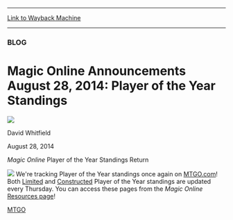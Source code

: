 
---
[Link to Wayback Machine](https://web.archive.org/web/20140901042236/http://magic.wizards.com/en/MTGO/articles/archive/magic-online-announcements-august-28-2014-player-year-standings)

[_metadata_:description]:- "Magic Online Player of the Year Standings Return  "
[_metadata_:generator]:- "Drupal 7 (http://drupal.org)"
[_metadata_:node]:- "263261"
[_metadata_:publish_date]:- "2014-08-28"
[_metadata_:source]:- "div-main"
[_metadata_:title]:- "Magic Online Announcements August 28, 2014: Player of the Year Standings"
[_metadata_:wayback_capture_timestamp]:- "2014-09-01 04:22:36"
[_metadata_:wayback_raw_url]:- "https://web.archive.org/web/20140901042236id_/http://magic.wizards.com/en/MTGO/articles/archive/magic-online-announcements-august-28-2014-player-year-standings"
[_metadata_:wayback_url]:- "http://magic.wizards.com/en/MTGO/articles/archive/magic-online-announcements-august-28-2014-player-year-standings"
---





### BLOG


Magic Online Announcements August 28, 2014: Player of the Year Standings
========================================================================



![](https://media.magic.wizards.com/styles/auth_small/public/images/person/authorpic_davidwhitfield.jpg)

David Whitfield




August 28, 2014
 












*Magic Online* Player of the Year Standings Return
 

![](https://web.archive.org/web/20150913023540im_/http://www.wizards.com/mtg/images/digital/magiconline/announcement_image.jpg)
We're tracking Player of the Year standings once again on [MTGO.com](http://magic.wizards.com/en/magic-online)! Both [Limited](http://magic.wizards.com/en/content/player-year-limited-standings) and [Constructed](http://magic.wizards.com/en/content/player-year-constructed-standings) Player of the Year standings are updated every Thursday. You can access these pages from the *Magic Online* [Resources page](http://magic.wizards.com/en/content/resources-magic-online-products-game-info)!



[MTGO](/en/tags/mtgo)





 
 




  







